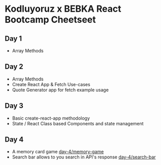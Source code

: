 # Kodluyoruz x BEBKA React Bootcamp Cheetseet

## Day 1

- Array Methods

## Day 2

- Array Methods
- Create React App & Fetch Use-cases
- Quote Generator app for fetch example usage


## Day 3 

- Basic create-react-app methodology
- State / React Class based Components and state management

## Day 4

- A memory card game [day-4/memory-game](https://github.com/kaanersoy/kodluyoruz-x-bebka-bootcamp-projects/tree/main/day-4/memory-game)
- Search bar allows to you search in API's response [day-4/search-bar](https://github.com/kaanersoy/kodluyoruz-x-bebka-bootcamp-projects/tree/main/day-4/search-bar)